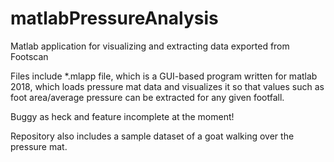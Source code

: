 # matlabPressureAnalysis
Matlab application for visualizing and extracting data exported from Footscan

Files include \*.mlapp file, which is a GUI-based program written for matlab 2018, which loads pressure mat data and visualizes it so that values such as foot area/average pressure can be extracted for any given footfall.

Buggy as heck and feature incomplete at the moment!

Repository also includes a sample dataset of a goat walking over the pressure mat.
